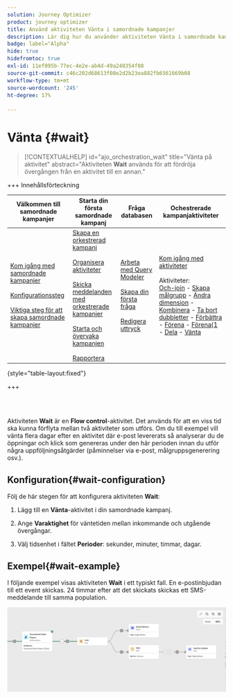 ```yaml
---
solution: Journey Optimizer
product: journey optimizer
title: Använd aktiviteten Vänta i samordnade kampanjer
description: Lär dig hur du använder aktiviteten Vänta i samordnade kampanjer
badge: label="Alpha"
hide: true
hidefromtoc: true
exl-id: 11ef095b-77ec-4e2e-ab4d-49a248354f08
source-git-commit: c46c202d68613f08e2d2b23ea882fb6561669b08
workflow-type: tm+mt
source-wordcount: '245'
ht-degree: 17%

---
```


# Vänta {#wait}

>[!CONTEXTUALHELP]
>id="ajo_orchestration_wait"
>title="Vänta på aktivitet"
>abstract="Aktiviteten **Wait** används för att fördröja övergången från en aktivitet till en annan."

+++ Innehållsförteckning

| Välkommen till samordnade kampanjer | Starta din första samordnade kampanj | Fråga databasen | Ochestrerade kampanjaktiviteter |
|---|---|---|---|
| [Kom igång med samordnade kampanjer](../gs-orchestrated-campaigns.md)<br/><br/>[Konfigurationssteg](../configuration-steps.md)<br/><br/>[Viktiga steg för att skapa samordnade kampanjer](../gs-campaign-creation.md) | [Skapa en orkestrerad kampanj](../create-orchestrated-campaign.md)<br/><br/>[Organisera aktiviteter](../orchestrate-activities.md)<br/><br/>[Skicka meddelanden med orkestrerade kampanjer](../send-messages.md)<br/><br/>[Starta och övervaka kampanjen](../start-monitor-campaigns.md)<br/><br/>[Rapportera](../reporting-campaigns.md) | [Arbeta med Query Modeler](../orchestrated-query-modeler.md)<br/><br/>[Skapa din första fråga](../build-query.md)<br/><br/>[Redigera uttryck](../edit-expressions.md) | [Kom igång med aktiviteter](about-activities.md)<br/><br/>Aktiviteter:<br/>[Och-join](and-join.md) - [Skapa målgrupp](build-audience.md) - [Ändra dimension](change-dimension.md) - [Kombinera](combine.md) - [Ta bort dubbletter](/deduplication.md) - [Förbättra](enrichment.md) - [Förena](fork.md) - [Förena&lbrace;1 ](reconciliation.md) - [Dela](split.md) - [Vänta](wait.md) |

{style="table-layout:fixed"}

+++

<br/><br/>

Aktiviteten **Wait** är en **Flow control**-aktivitet. Det används för att en viss tid ska kunna förflyta mellan två aktiviteter som utförs. Om du till exempel vill vänta flera dagar efter en aktivitet där e-post levererats så analyserar du de öppningar och klick som genereras under den här perioden innan du utför några uppföljningsåtgärder (påminnelser via e-post, målgruppsgenerering osv.).

## Konfiguration{#wait-configuration}

Följ de här stegen för att konfigurera aktiviteten **Wait**:

1. Lägg till en **Vänta**-aktivitet i din samordnade kampanj.

1. Ange **Varaktighet** för väntetiden mellan inkommande och utgående övergångar.

1. Välj tidsenhet i fältet **Perioder**: sekunder, minuter, timmar, dagar.

## Exempel{#wait-example}

I följande exempel visas aktiviteten **Wait** i ett typiskt fall. En e-postinbjudan till ett event skickas.  24 timmar efter att det skickats skickas ett SMS-meddelande till samma population.

![](../assets/workflow-wait-example.png)
